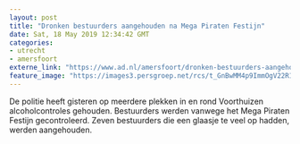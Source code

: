 ```yaml
---
layout: post
title: "Dronken bestuurders aangehouden na Mega Piraten Festijn"
date: Sat, 18 May 2019 12:34:42 GMT
categories: 
- utrecht 
- amersfoort 
externe_link: "https://www.ad.nl/amersfoort/dronken-bestuurders-aangehouden-na-mega-piraten-festijn~a0caeb6d/"
feature_image: "https://images3.persgroep.net/rcs/t_GnBwMM4p9ImmOgV22R13r2QWs/diocontent/148675502/_fitwidth/400/?appId=21791a8992982cd8da851550a453bd7f&quality=0.7"
---
```


De politie heeft gisteren op meerdere plekken in en rond Voorthuizen alcoholcontroles gehouden. Bestuurders werden vanwege het Mega Piraten Festijn gecontroleerd. Zeven bestuurders die een glaasje te veel op hadden, werden aangehouden.
